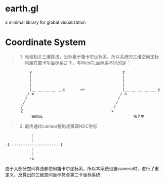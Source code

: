 # earth.gl

a minimal library for global visualization

# Coordinate System #

>1. 地理相关三维算法，坐标基于笛卡尔坐标系，所以系统的三维空间坐标构建在笛卡尔坐标系之下，与WebGL坐标系不同的是：
```
           y                                         z
           |                                         |
           |                                         |
           |                                         |
           |__ __ __ __ __x       =>                 |__ __ __ __ __ y 
          / o                                       / o
         /                                         /
        /                                         /
       /                                         /
       Z                                        x
            WebGL                                         笛卡尔
```
 >2. 最终通过camear投影成屏幕NDC坐标
```         1 
            |
            |
-1 --------------------- 1
            |
            |
           -1 
```


由于大部分空间算法都使用笛卡尔坐标系，所以本系统设置camera时，进行了重定义，反算出的三维空间坐标符合第二卡坐标系统